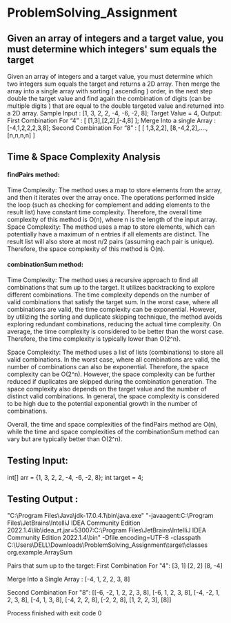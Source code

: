 # ProblemSolving_Assignment
## Given an array of integers and a target value, you must determine which integers' sum equals the target 

 Given an array of integers and a target value, you must determine which two integers sum
equals the target and returns a 2D array. Then merge the array into a single array with sorting (
ascending ) order, in the next step double the target value and find again the combination of
digits (can be multiple digits ) that are equal to the double targeted value and returned into a 2D
array.
Sample Input : [1, 3, 2, 2, -4, -6, -2, 8];
Target Value = 4,
Output: First Combination For “4” : [ [1,3],[2,2],[-4,8] ];
Merge Into a single Array : [-4,1,2,2,2,3,8];
Second Combination For “8” : [ [ 1,3,2,2], [8,-4,2,2],....,[n,n,n,n] ]

## Time & Space Complexity Analysis
#### findPairs method:

Time Complexity: The method uses a map to store elements from the array, and then it iterates over the array once. The operations performed inside the loop (such as checking for complement and adding elements to the result list) have constant time complexity. Therefore, the overall time complexity of this method is O(n), where n is the length of the input array.
Space Complexity: The method uses a map to store elements, which can potentially have a maximum of n entries if all elements are distinct. The result list will also store at most n/2 pairs (assuming each pair is unique). Therefore, the space complexity of this method is O(n).

#### combinationSum method:

Time Complexity: The method uses a recursive approach to find all combinations that sum up to the target. It utilizes backtracking to explore different combinations. The time complexity depends on the number of valid combinations that satisfy the target sum. In the worst case, where all combinations are valid, the time complexity can be exponential. However, by utilizing the sorting and duplicate skipping technique, the method avoids exploring redundant combinations, reducing the actual time complexity. On average, the time complexity is considered to be better than the worst case. Therefore, the time complexity is typically lower than O(2^n).

Space Complexity: The method uses a list of lists (combinations) to store all valid combinations. In the worst case, where all combinations are valid, the number of combinations can also be exponential. Therefore, the space complexity can be O(2^n). However, the space complexity can be further reduced if duplicates are skipped during the combination generation. The space complexity also depends on the target value and the number of distinct valid combinations. In general, the space complexity is considered to be high due to the potential exponential growth in the number of combinations.

Overall, the time and space complexities of the findPairs method are O(n), while the time and space complexities of the combinationSum method can vary but are typically better than O(2^n).

## Testing Input:
 int[] arr = {1, 3, 2, 2, -4, -6, -2, 8};
        int target = 4;
## Testing Output :
"C:\Program Files\Java\jdk-17.0.4.1\bin\java.exe" "-javaagent:C:\Program Files\JetBrains\IntelliJ IDEA Community Edition 2022.1.4\lib\idea_rt.jar=53007:C:\Program Files\JetBrains\IntelliJ IDEA Community Edition 2022.1.4\bin" -Dfile.encoding=UTF-8 -classpath C:\Users\DELL\Downloads\ProblemSolving_Assignment\target\classes org.example.ArraySum

Pairs that sum up to the target:
First Combination For "4":
[3, 1]
[2, 2]
[8, -4]

Merge Into a Single Array :
[-4, 1, 2, 2, 3, 8]

Second Combination For "8":
[[-6, -2, 1, 2, 2, 3, 8], [-6, 1, 2, 3, 8], [-4, -2, 1, 2, 3, 8], [-4, 1, 3, 8], [-4, 2, 2, 8], [-2, 2, 8], [1, 2, 2, 3], [8]]

Process finished with exit code 0

